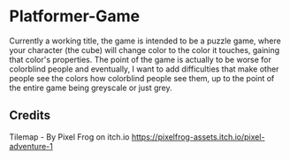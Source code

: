 # Platformer-Game

Currently a working title, the game is intended to be a puzzle game, where your character (the cube) will change color to the color it touches, gaining that color's properties. The point of the game is actually to be worse for colorblind people and eventually, I want to add difficulties that make other people see the colors how colorblind people see them, up to the point of the entire game being greyscale or just grey.

## Credits

Tilemap - By Pixel Frog on itch.io https://pixelfrog-assets.itch.io/pixel-adventure-1
